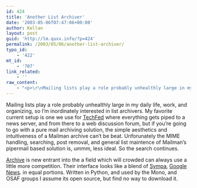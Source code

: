 ```yaml
---
id: 424
title: 'Another List Archiver'
date: '2003-05-06T07:47:06+00:00'
author: Kellan
layout: post
guid: 'http://lm.quxx.info/?p=424'
permalink: /2003/05/06/another-list-archiver/
typo_id:
    - '422'
mt_id:
    - '707'
link_related:
    - ''
raw_content:
    - "<p>\r\nMailing lists play a role probably unhealthly large in my daily life, work, and organizing, so I\\'m inordinately interested in list archivers.  My favorite current setup is one we use for <a href=\\\"http://notes.techfed.net\\\">TechFed</a> where everything gets piped to a news server, and from there to a web discussion forum, but if you\\'re going to go with a pure mail archiving solution, the simple aesthetics and intuitiveness of a Mailman archive can\\'t be beat.  Unforunately the MIME handling, searching, post removal, and general list maintence of Mailman\\'s pipermail based solution is, ummm, less ideal.  So the search continues.\r\n</p>\r\n<p>\r\n<a href=\\\"http://www.clearsilver.net/archive/\\\">Archive</a> is new entrant into the a field which will crowded can always use a little more competition.  Their interface looks like a blend of \r\n<a href=\\\"http://listes.cru.fr/wws/arc/sympa-users\\\">Sympa</a>, <a href=\\\"http://groups.google.com/groups?hl=en&lr=&ie=UTF-8&threadm=a3b5b608.0304040904.146dfff5%40posting.google.com&rnum=69&prev=/&frame=on\\\">Google News</a>. in equal portions.   Written in Python, and used by the Mono, and OSAF groups I assume its open source, but find no way to download it.\r\n</p>"
---
```


Mailing lists play a role probably unhealthly large in my daily life, work, and organizing, so I’m inordinately interested in list archivers. My favorite current setup is one we use for [TechFed](http://notes.techfed.net) where everything gets piped to a news server, and from there to a web discussion forum, but if you’re going to go with a pure mail archiving solution, the simple aesthetics and intuitiveness of a Mailman archive can’t be beat. Unforunately the MIME handling, searching, post removal, and general list maintence of Mailman’s pipermail based solution is, ummm, less ideal. So the search continues.

[Archive](http://www.clearsilver.net/archive/) is new entrant into the a field which will crowded can always use a little more competition. Their interface looks like a blend of [Sympa](http://listes.cru.fr/wws/arc/sympa-users), [Google News](http://groups.google.com/groups?hl=en&lr=&ie=UTF-8&threadm=a3b5b608.0304040904.146dfff5%40posting.google.com&rnum=69&prev=/&frame=on). in equal portions. Written in Python, and used by the Mono, and OSAF groups I assume its open source, but find no way to download it.